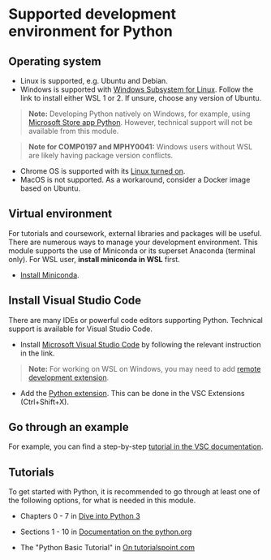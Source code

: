 # Supported development environment for Python

## Operating system
- Linux is supported, e.g. Ubuntu and Debian.
- Windows is supported with [Windows Subsystem for Linux](https://docs.microsoft.com/en-us/windows/wsl/install-win10). Follow the link to install either WSL 1 or 2. If unsure, choose any version of Ubuntu.
>**Note:** Developing Python natively on Windows, for example, using [Microsoft Store app Python](https://docs.microsoft.com/en-us/windows/python/beginners). However, technical support will not be available from this module.

>**Note for COMP0197 and MPHY0041:** Windows users without WSL are likely having package version conflicts.
- Chrome OS is supported with its [Linux turned on](https://chromeos.dev/en/linux/setup).
- MacOS is not supported. As a workaround, consider a Docker image based on Ubuntu.  


## Virtual environment
For tutorials and coursework, external libraries and packages will be useful. There are numerous ways to manage your development environment. This module supports the use of Miniconda or its superset Anaconda (terminal only). For WSL user, **install miniconda in WSL** first.
- [Install Miniconda](https://docs.conda.io/projects/conda/en/latest/user-guide/install/).



## Install Visual Studio Code
There are many IDEs or powerful code editors supporting Python. Technical support is available for Visual Studio Code.  
- Install [Microsoft Visual Studio Code](https://code.visualstudio.com/) by following the relevant instruction in the link.  
>**Note:** For working on WSL on Windows, you may need to add [remote development extension](https://code.visualstudio.com/docs/remote/wsl).

- Add the [Python extension](https://marketplace.visualstudio.com/items?itemName=ms-python.python). This can be done in the VSC Extensions (Ctrl+Shift+X).


## Go through an example
For example, you can find a step-by-step [tutorial in the VSC documentation](https://code.visualstudio.com/docs/python/python-tutorial).

## Tutorials
To get started with Python, it is recommended to go through at least one of the following options, for what is needed in this module.
- Chapters 0 - 7 in [Dive into Python 3](https://diveintopython3.problemsolving.io/)

- Sections 1 - 10 in [Documentation on the python.org](https://docs.python.org/3/tutorial/)

- The "Python Basic Tutorial" in [On tutorialspoint.com](https://www.tutorialspoint.com/python/index.htm)
